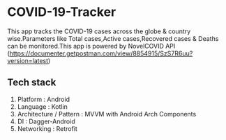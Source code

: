 # COVID-19-Tracker
This app tracks the COVID-19 cases across the globe &amp; country wise.Parameters like Total cases,Active cases,Recovered cases &amp; Deaths can be monitored.This app is powered by 
NovelCOVID API (https://documenter.getpostman.com/view/8854915/SzS7R6uu?version=latest)



## Tech stack
<ol>
<li>Platform : Android</li>
<li>Language : Kotlin</li>
<li>Architecture / Pattern : MVVM with Android Arch Components</li>
<li>DI : Dagger-Android</li>
<li>Networking : Retrofit</li>
</ol>  


